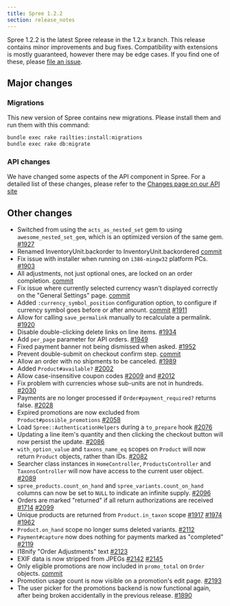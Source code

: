 ```yaml
---
title: Spree 1.2.2
section: release_notes
---
```


Spree 1.2.2 is the latest Spree release in the 1.2.x branch. This
release contains minor improvements and bug fixes. Compatibility with
extensions is mostly guaranteed, however there may be edge cases. If you
find one of these, please [file an
issue](https://github.com/spree/spree/blob/master/.github/CONTRIBUTING.md).

## Major changes

### Migrations

This new version of Spree contains new migrations. Please install them
and run them with this command:

```bash
bundle exec rake railties:install:migrations
bundle exec rake db:migrate
```

### API changes

We have changed some aspects of the API component in Spree. For a
detailed list of these changes, please refer to the [Changes page on our
API site](http://api.spreecommerce.com/changes/)

## Other changes

-   Switched from using the `acts_as_nested_set` gem to using
    `awesome_nested_set_gem`, which is an optimized version of the
    same gem. [#1927](https://github.com/spree/spree/issues/1927)
-   Renamed InventoryUnit.backorder to InventoryUnit.backordered
    [commit](https://github.com/spree/spree/commit/6cc3da52daa3ef57423c0ddbeb4211980ea3103d)
-   Fix issue with installer when running on `i386-mingw32` platform
    PCs. [#1903](https://github.com/spree/spree/issues/1903)
-   All adjustments, not just optional ones, are locked on an order
    completion.
    [commit](https://github.com/spree/spree/commit/1a9b25c0a4232f02f25ab0d7bc80250e045bf8fa)
-   Fix issue where currently selected currency wasn't displayed
    correctly on the "General Settings" page.
    [commit](https://github.com/spree/spree/commit/a46455afd8e4691aaf789b4639da8967277f1916)
-   Added `:currency_symbol_position` configuration option, to
    configure if currency symbol goes before or after amount.
    [commit](https://github.com/spree/spree/commit/575af696f39f9ea408fc9f4082bccff4e7fa4e05)
    [#1911](https://github.com/spree/spree/issues/1911)
-   Allow for calling `save_permalink` manually to recalculate a
    permalink. [#1920](https://github.com/spree/spree/issues/1920)
-   Disable double-clicking delete links on line items.
    [#1934](https://github.com/spree/spree/issues/1934)
-   Add `per_page` parameter for API orders.
    [#1949](https://github.com/spree/spree/issues/1949)
-   Fixed payment banner not being dismissed when asked.
    [#1952](https://github.com/spree/spree/issues/1952)
-   Prevent double-submit on checkout confirm step.
    [commit](https://github.com/spree/spree/commit/84f91aa875d41fa1e77646c9cc25b321dab050cc)
-   Allow an order with no shipments to be canceled.
    [#1989](https://github.com/spree/spree/issues/1989)
-   Added `Product#available?`
    [#2002](https://github.com/spree/spree/issues/2002)
-   Allow case-insensitive coupon codes
    [#2009](https://github.com/spree/spree/issues/2009) and
    [#2012](https://github.com/spree/spree/issues/2012)
-   Fix problem with currencies whose sub-units are not in hundreds.
    [#2030](https://github.com/spree/spree/issues/2030)
-   Payments are no longer processed if `Order#payment_required?`
    returns false. [#2028](https://github.com/spree/spree/issues/2028)
-   Expired promotions are now excluded from
    `Product#possible_promotions`
    [#2058](https://github.com/spree/spree/issues/2058)
-   Load `Spree::AuthenticationHelpers` during a `to_prepare` hook
    [#2076](https://github.com/spree/spree/issues/2076)
-   Updating a line item's quantity and then clicking the checkout
    button will now persist the update.
    [#2086](https://github.com/spree/spree/issues/2086)
-   `with_option_value` and `taxons_name_eq` scopes on `Product`
    will now return `Product` objects, rather than IDs.
    [#2082](https://github.com/spree/spree/issues/2082)
-   Searcher class instances in `HomeController`, `ProductsController`
    and `TaxonsController` will now have access to the current user
    object. [#2089](https://github.com/spree/spree/issues/2089)
-   `spree_products.count_on_hand` and
    `spree_variants.count_on_hand` columns can now be set to `NULL`
    to indicate an infinite supply.
    [#2096](https://github.com/spree/spree/issues/2096)
-   Orders are marked "returned" if all return authorizations are
    received [#1714](https://github.com/spree/spree/issues/1714)
    [#2099](https://github.com/spree/spree/issues/2099)
-   Unique products are returned from `Product.in_taxon` scope
    [#1917](https://github.com/spree/spree/issues/1917)
    [#1974](https://github.com/spree/spree/issues/1974)
    [#1962](https://github.com/spree/spree/issues/1962)
-   `Product.on_hand` scope no longer sums deleted variants.
    [#2112](https://github.com/spree/spree/issues/2112)
-   `Payment#capture` now does nothing for payments marked as
    "completed" [#2119](https://github.com/spree/spree/issues/2119)
-   I18nify "Order Adjustments" text
    [#2123](https://github.com/spree/spree/issues/2123)
-   EXIF data is now stripped from JPEGs
    [#2142](https://github.com/spree/spree/issues/2142)
    [#2145](https://github.com/spree/spree/issues/2145)
-   Only eligible promotions are now included in `promo_total` on
    `Order` objects.
    [commit](https://github.com/spree/spree/commit/74a7914903b9d7dac77e0cbd38b1919fb3396254)
-   Promotion usage count is now visible on a promotion's edit page.
    [#2193](https://github.com/spree/spree/issues/2193)
-   The user picker for the promotions backend is now functional again,
    after being broken accidentally in the previous release.
    [#1890](https://github.com/spree/spree/issues/1890)
